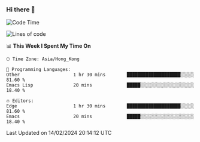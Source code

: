### Hi there 👋

<!--
**nicehiro/nicehiro** is a ✨ _special_ ✨ repository because its `README.md` (this file) appears on your GitHub profile.

Here are some ideas to get you started:

- 🔭 I’m currently working on ...
- 🌱 I’m currently learning ...
- 👯 I’m looking to collaborate on ...
- 🤔 I’m looking for help with ...
- 💬 Ask me about ...
- 📫 How to reach me: ...
- 😄 Pronouns: ...
- ⚡ Fun fact: ...
-->

<!--START_SECTION:waka-->
![Code Time](http://img.shields.io/badge/Code%20Time-224%20hrs-blue)

![Lines of code](https://img.shields.io/badge/From%20Hello%20World%20I%27ve%20Written-2.6%20million%20lines%20of%20code-blue)

📊 **This Week I Spent My Time On** 

```text
🕑︎ Time Zone: Asia/Hong_Kong

💬 Programming Languages: 
Other                    1 hr 30 mins        ████████████████████░░░░░   81.60 % 
Emacs Lisp               20 mins             █████░░░░░░░░░░░░░░░░░░░░   18.40 % 

🔥 Editors: 
Edge                     1 hr 30 mins        ████████████████████░░░░░   81.60 % 
Emacs                    20 mins             █████░░░░░░░░░░░░░░░░░░░░   18.40 % 
```


 Last Updated on 14/02/2024 20:14:12 UTC
<!--END_SECTION:waka-->
